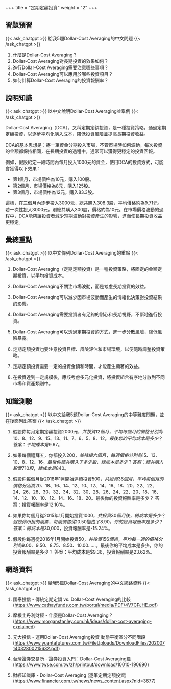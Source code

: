 +++
title = "定期定額投資"
weight = "2"
+++
## 習題預習
{{< ask_chatgpt >}}
給我5題Dollar-Cost Averaging的中文問題
{{< /ask_chatgpt >}}



1. 什麼是Dollar-Cost Averaging？
2. Dollar-Cost Averaging對長期投資的效果如何？
3. 進行Dollar-Cost Averaging需要注意哪些事項？
4. Dollar-Cost Averaging可以應用於哪些投資項目？
5. 如何計算Dollar-Cost Averaging的投資報酬率？   

## 說明知識
{{< ask_chatgpt >}}
以中文說明Dollar-Cost Averaging並舉例
{{< /ask_chatgpt >}}



Dollar-Cost Averaging（DCA），又稱定期定額投資，是一種投資策略，通過定期定額投資，以逐步平均化購入成本，降低投資風險並提高長期投資收益。

DCA的基本思想是：將一筆資金分期投入市場，不管市場時如何波動，每次投資的金額都保持相同，在長期投資的過程中，通常可以獲得更穩定的投資回報。

例如，假設給定一段時間內每月投入1000元的資金，使用DCA的投資方式，可能會獲得以下效果：

- 第1個月，市場價格為10元，購入100股。
- 第2個月，市場價格為8元，購入125股。
- 第3個月，市場價格為12元，購入83.3股。

這樣，在三個月內逐步投入3000元，總共購入308.3股，平均價格約為9.71元。若一次性投入3000元，則總共購入300股，價格約為10元。在市場價格波動的過程中，DCA能夠讓投資者減少短期波動對投資產生的影響，進而使長期投資收益更穩定。   

## 彙總重點
{{< ask_chatgpt >}}
以中文條列Dollar-Cost Averaging的重點
{{< /ask_chatgpt >}}



1. Dollar-Cost Averaging（定期定額投資）是一種投資策略，將固定的金額定期投資，以平均投資成本。

2. Dollar-Cost Averaging不關注市場波動，而是考慮長期投資的效益。

3. Dollar-Cost Averaging可以減少因市場波動而產生的情緒化決策對投資結果的影響。

4. Dollar-Cost Averaging需要投資者有足夠的耐心和長期視野，不斷地進行投資。

5. Dollar-Cost Averaging可以透過定期投資的方式，進一步分散風險，降低風險暴露。

6. 定期定額投資也要注意投資目標、風險評估和市場環境，以便隨時調整投資策略。

7. 定期定額投資需要一定的投資金額和時間，才能產生顯著的效益。

8. 在投資達到一定規模後，應該考慮多元化投資，將投資組合有序地分散到不同市場和資產類別中。   

## 知識測驗
{{< ask_chatgpt >}}
以中文給我5題Dollar-Cost Averaging的中等難度問題，並在後面列出答案
{{< /ask_chatgpt >}}



1. 假設你每月定期定額投資$2000元，共投資12個月，平均每個月的價格分別為$10、$8、$12、$9、$15、$13、$11、$7、$6、$5、$8、$12。最後您的平均成本是多少？
答案：平均成本是$9.67。

2. 如果每個禮拜五，你都投入$200，並持續六個月，每週價格分別為$15、$13、$10、$8、$12、$16。最後你總共購入了多少股，總成本是多少？
答案：總共購入股票710股，總成本是$840。

3. 假設你每個月從2018年1月開始連續投資$500，共投資36個月，平均每個月的價格分別為$20、$18、$16、$14、$12、$10、$12、$14、$16、$18、$20、$22、$22、$24、$26、$28、$30、$32、$34、$32、$30、$28、$26、$24、$22、$20、$18、$16、$14、$12、$10、$10、$12、$14、$16、$18、$20。最後你的投資報酬率是多少？
答案：投資報酬率是12.16%。

4. 如果你每個月從2015年1月開始投資$1000，共投資30個月後，總成本是多少？假設你所投的股票，每股價格從$10.50變成了$8.90，你的投資報酬率是多少？
答案：總成本是$30,000，投資報酬率是-15.24%。

5. 假設你每週從2016年1月開始投資$50，共投資156個週，平均每一週的價格分別為$9.00、$9.50、$8.75、$8.50、$10.00......。最後你的平均成本是多少，你的投資報酬率是多少？
答案：平均成本是$9.36，投資報酬率是23.62%。   

## 網路資料
{{< ask_chatgpt >}}
給我5篇Dollar-Cost Averaging的中文網路資料
{{< /ask_chatgpt >}}



1. 國泰投信 - 傳統定期定額 vs. Dollar-Cost Averaging的比較 (https://www.cathayfunds.com.tw/portal/media/PDF/4V7CPJHE.pdf)

2. 摩根士丹利財經 - 什麼是Dollar-Cost Averaging？(https://www.morganstanley.com.hk/ideas/dollar-cost-averaging-explained)

3. 元大投信 - 運用Dollar-Cost Averaging投資 動態平衡區分不同階段 (https://www.yuantafutures.com.tw/FileUploads/DownloadFiles/20200714032800215632.pdf)

4. 台灣證券交易所 - 證券投資入門：Dollar-Cost Averaging篇 (https://www.twse.com.tw/zh/printout/download/10010-190690)

5. 財經知識庫 - Dollar-Cost Averaging (逐筆定期定額投資) (https://www.financier.com.tw/news/news_content.aspx?nid=3677)   


